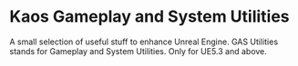 # Kaos Gameplay and System Utilities

A small selection of useful stuff to enhance Unreal Engine.
GAS Utilities stands for Gameplay and System Utilities.
Only for UE5.3 and above.
